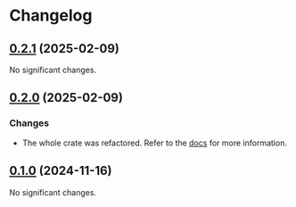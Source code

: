 # Changelog

<!-- changelogging: start -->

## [0.2.1](https://github.com/nekitdev/otp-std/tree/v0.2.1) (2025-02-09)

No significant changes.

## [0.2.0](https://github.com/nekitdev/otp-std/tree/v0.2.0) (2025-02-09)

### Changes

- The whole crate was refactored. Refer to the [docs](https://docs.rs/otp-std) for more information.

## [0.1.0](https://github.com/nekitdev/otp-std/tree/v0.1.0) (2024-11-16)

No significant changes.
